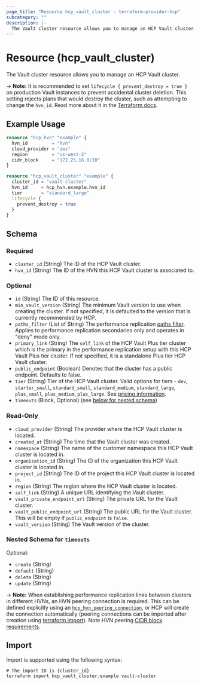 ```yaml
---
page_title: "Resource hcp_vault_cluster - terraform-provider-hcp"
subcategory: ""
description: |-
  The Vault cluster resource allows you to manage an HCP Vault cluster.
---
```


# Resource (hcp_vault_cluster)

The Vault cluster resource allows you to manage an HCP Vault cluster.

-> **Note:** It is recommended to set `lifecycle { prevent_destroy = true }` on production Vault instances to prevent accidental cluster deletion. This setting rejects plans that would destroy the cluster, such as attempting to change the `hvn_id`. Read more about it in the [Terraform docs](https://www.terraform.io/language/meta-arguments/lifecycle#prevent_destroy).

## Example Usage

```terraform
resource "hcp_hvn" "example" {
  hvn_id         = "hvn"
  cloud_provider = "aws"
  region         = "us-west-2"
  cidr_block     = "172.25.16.0/20"
}

resource "hcp_vault_cluster" "example" {
  cluster_id = "vault-cluster"
  hvn_id     = hcp_hvn.example.hvn_id
  tier       = "standard_large"
  lifecycle {
    prevent_destroy = true
  }
}
```

<!-- schema generated by tfplugindocs -->
## Schema

### Required

- `cluster_id` (String) The ID of the HCP Vault cluster.
- `hvn_id` (String) The ID of the HVN this HCP Vault cluster is associated to.

### Optional

- `id` (String) The ID of this resource.
- `min_vault_version` (String) The minimum Vault version to use when creating the cluster. If not specified, it is defaulted to the version that is currently recommended by HCP.
- `paths_filter` (List of String) The performance replication [paths filter](https://learn.hashicorp.com/tutorials/vault/paths-filter). Applies to performance replication secondaries only and operates in "deny" mode only.
- `primary_link` (String) The `self_link` of the HCP Vault Plus tier cluster which is the primary in the performance replication setup with this HCP Vault Plus tier cluster. If not specified, it is a standalone Plus tier HCP Vault cluster.
- `public_endpoint` (Boolean) Denotes that the cluster has a public endpoint. Defaults to false.
- `tier` (String) Tier of the HCP Vault cluster. Valid options for tiers - `dev`, `starter_small`, `standard_small`, `standard_medium`, `standard_large`, `plus_small`, `plus_medium`, `plus_large`. See [pricing information](https://cloud.hashicorp.com/pricing/vault).
- `timeouts` (Block, Optional) (see [below for nested schema](#nestedblock--timeouts))

### Read-Only

- `cloud_provider` (String) The provider where the HCP Vault cluster is located.
- `created_at` (String) The time that the Vault cluster was created.
- `namespace` (String) The name of the customer namespace this HCP Vault cluster is located in.
- `organization_id` (String) The ID of the organization this HCP Vault cluster is located in.
- `project_id` (String) The ID of the project this HCP Vault cluster is located in.
- `region` (String) The region where the HCP Vault cluster is located.
- `self_link` (String) A unique URL identifying the Vault cluster.
- `vault_private_endpoint_url` (String) The private URL for the Vault cluster.
- `vault_public_endpoint_url` (String) The public URL for the Vault cluster. This will be empty if `public_endpoint` is `false`.
- `vault_version` (String) The Vault version of the cluster.

<a id="nestedblock--timeouts"></a>
### Nested Schema for `timeouts`

Optional:

- `create` (String)
- `default` (String)
- `delete` (String)
- `update` (String)

-> **Note:** When establishing performance replication links between clusters in different HVNs, an HVN peering connection is required. This can be defined explicitly using an [`hcp_hvn_peering_connection`](hvn_peering_connection.md), or HCP will create the connection automatically (peering connections can be imported after creation using [terraform import](https://www.terraform.io/cli/import)). Note HVN peering [CIDR block requirements](https://cloud.hashicorp.com/docs/hcp/network/routes#cidr-block-requirements).

## Import

Import is supported using the following syntax:

```shell
# The import ID is {cluster_id}
terraform import hcp_vault_cluster.example vault-cluster
```
